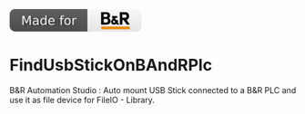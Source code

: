 [![Made For B&R](https://github.com/hilch/BandR-badges/blob/main/Made-For-BrAutomation.svg)](https://www.br-automation.com)

# FindUsbStickOnBAndRPlc
B&amp;R Automation Studio : Auto mount USB Stick connected to a B&amp;R PLC and use it as file device for FileIO - Library.

